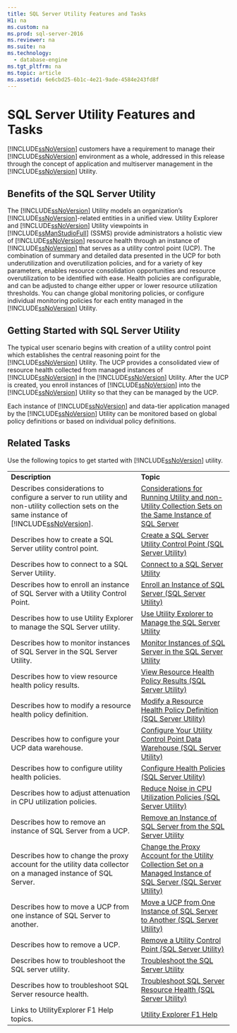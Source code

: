 ```yaml
---
title: SQL Server Utility Features and Tasks
H1: na
ms.custom: na
ms.prod: sql-server-2016
ms.reviewer: na
ms.suite: na
ms.technology: 
  - database-engine
ms.tgt_pltfrm: na
ms.topic: article
ms.assetid: 6e6cbd25-6b1c-4e21-9ade-4584e243fd8f
---
```

# SQL Server Utility Features and Tasks
  [!INCLUDE[ssNoVersion](../../Token/Other/ssNoVersion_md.md)] customers have a requirement to manage their [!INCLUDE[ssNoVersion](../../Token/Other/ssNoVersion_md.md)] environment as a whole, addressed in this release through the concept of application and multiserver management in the [!INCLUDE[ssNoVersion](../../Token/Other/ssNoVersion_md.md)] Utility.  
  
## Benefits of the SQL Server Utility  
 The [!INCLUDE[ssNoVersion](../../Token/Other/ssNoVersion_md.md)] Utility models an organization’s [!INCLUDE[ssNoVersion](../../Token/Other/ssNoVersion_md.md)]\-related entities in a unified view. Utility Explorer and [!INCLUDE[ssNoVersion](../../Token/Other/ssNoVersion_md.md)] Utility viewpoints in [!INCLUDE[ssManStudioFull](../../Token/Other/ssManStudioFull_md.md)] \(SSMS\) provide administrators a holistic view of [!INCLUDE[ssNoVersion](../../Token/Other/ssNoVersion_md.md)] resource health through an instance of [!INCLUDE[ssNoVersion](../../Token/Other/ssNoVersion_md.md)] that serves as a utility control point \(UCP\). The combination of summary and detailed data presented in the UCP for both underutilization and overutilization policies, and for a variety of key parameters, enables resource consolidation opportunities and resource overutilization to be identified with ease. Health policies are configurable, and can be adjusted to change either upper or lower resource utilization thresholds. You can change global monitoring policies, or configure individual monitoring policies for each entity managed in the [!INCLUDE[ssNoVersion](../../Token/Other/ssNoVersion_md.md)] Utility.  
  
##  <a name="typical_scenarios"></a> Getting Started with SQL Server Utility  
 The typical user scenario begins with creation of a utility control point which establishes the central reasoning point for the [!INCLUDE[ssNoVersion](../../Token/Other/ssNoVersion_md.md)] Utility. The UCP provides a consolidated view of resource health collected from managed instances of [!INCLUDE[ssNoVersion](../../Token/Other/ssNoVersion_md.md)] in the [!INCLUDE[ssNoVersion](../../Token/Other/ssNoVersion_md.md)] Utility. After the UCP is created, you enroll instances of [!INCLUDE[ssNoVersion](../../Token/Other/ssNoVersion_md.md)] into the [!INCLUDE[ssNoVersion](../../Token/Other/ssNoVersion_md.md)] Utility so that they can be managed by the UCP.  
  
 Each instance of [!INCLUDE[ssNoVersion](../../Token/Other/ssNoVersion_md.md)] and data\-tier application managed by the [!INCLUDE[ssNoVersion](../../Token/Other/ssNoVersion_md.md)] Utility can be monitored based on global policy definitions or based on individual policy definitions.  
  
## Related Tasks  
 Use the following topics to get started with [!INCLUDE[ssNoVersion](../../Token/Other/ssNoVersion_md.md)] utility.  
  
|||  
|-|-|  
|**Description**|**Topic**|  
|Describes considerations to configure a server to run utility and non\-utility collection sets on the same instance of [!INCLUDE[ssNoVersion](../../Token/Other/ssNoVersion_md.md)].|[Considerations for Running Utility and non-Utility Collection Sets on the Same Instance of SQL Server](../../Topics/TopicNameNotContainA/Considerations-for-Running-Utility-and-non-Utility-Collection-Sets-on-the-Same-Instance-of-SQL-Server.md)|  
|Describes how to create a SQL Server utility control point.|[Create a SQL Server Utility Control Point &#40;SQL Server Utility&#41;](../../Topics/TopicNameContainA/Create-a-SQL-Server-Utility-Control-Point--SQL-Server-Utility-.md)|  
|Describes how to connect to a SQL Server Utility.|[Connect to a SQL Server Utility](../../Topics/TopicNameContainA/Connect-to-a-SQL-Server-Utility.md)|  
|Describes how to enroll an instance of SQL Server with a Utility Control Point.|[Enroll an Instance of SQL Server &#40;SQL Server Utility&#41;](../../Topics/TopicNameNotContainA/Enroll-an-Instance-of-SQL-Server--SQL-Server-Utility-.md)|  
|Describes how to use Utility Explorer to manage the SQL Server utility.|[Use Utility Explorer to Manage the SQL Server Utility](../../Topics/TopicNameNotContainA/Use-Utility-Explorer-to-Manage-the-SQL-Server-Utility.md)|  
|Describes how to monitor instances of SQL Server in the SQL Server Utility.|[Monitor Instances of SQL Server in the SQL Server Utility](../../Topics/TopicNameNotContainA/Monitor-Instances-of-SQL-Server-in-the-SQL-Server-Utility.md)|  
|Describes how to view resource health policy results.|[View Resource Health Policy Results &#40;SQL Server Utility&#41;](../../Topics/TopicNameNotContainA/View-Resource-Health-Policy-Results--SQL-Server-Utility-.md)|  
|Describes how to modify a resource health policy definition.|[Modify a Resource Health Policy Definition &#40;SQL Server Utility&#41;](../../Topics/TopicNameContainA/Modify-a-Resource-Health-Policy-Definition--SQL-Server-Utility-.md)|  
|Describes how to configure your UCP data warehouse.|[Configure Your Utility Control Point Data Warehouse &#40;SQL Server Utility&#41;](../../Topics/TopicNameNotContainA/Configure-Your-Utility-Control-Point-Data-Warehouse--SQL-Server-Utility-.md)|  
|Describes how to configure utility health policies.|[Configure Health Policies &#40;SQL Server Utility&#41;](../../Topics/TopicNameNotContainA/Configure-Health-Policies--SQL-Server-Utility-.md)|  
|Describes how to adjust attenuation in CPU utilization policies.|[Reduce Noise in CPU Utilization Policies &#40;SQL Server Utility&#41;](../../Topics/TopicNameNotContainA/Reduce-Noise-in-CPU-Utilization-Policies--SQL-Server-Utility-.md)|  
|Describes how to remove an instance of SQL Server from a UCP.|[Remove an Instance of SQL Server from the SQL Server Utility](../../Topics/TopicNameNotContainA/Remove-an-Instance-of-SQL-Server-from-the-SQL-Server-Utility.md)|  
|Describes how to change the proxy account for the utility data collector on a managed instance of SQL Server.|[Change the Proxy Account for the Utility Collection Set on a Managed Instance of SQL Server &#40;SQL Server Utility&#41;](../../Topics/TopicNameContainA/Change-the-Proxy-Account-for-the-Utility-Collection-Set-on-a-Managed-Instance-of-SQL-Server--SQL-Server-Utility-.md)|  
|Describes how to move a UCP from one instance of SQL Server to another.|[Move a UCP from One Instance of SQL Server to Another &#40;SQL Server Utility&#41;](../../Topics/TopicNameContainA/Move-a-UCP-from-One-Instance-of-SQL-Server-to-Another--SQL-Server-Utility-.md)|  
|Describes how to remove a UCP.|[Remove a Utility Control Point &#40;SQL Server Utility&#41;](../../Topics/TopicNameContainA/Remove-a-Utility-Control-Point--SQL-Server-Utility-.md)|  
|Describes how to troubleshoot the SQL server utility.|[Troubleshoot the SQL Server Utility](../../Topics/TopicNameNotContainA/Troubleshoot-the-SQL-Server-Utility.md)|  
|Describes how to troubleshoot SQL Server resource health.|[Troubleshoot SQL Server Resource Health &#40;SQL Server Utility&#41;](../../Topics/TopicNameNotContainA/Troubleshoot-SQL-Server-Resource-Health--SQL-Server-Utility-.md)|  
|Links to UtilityExplorer F1 Help topics.|[Utility Explorer F1 Help](../../Topics/TopicNameNotContainA/Utility-Explorer-F1-Help.md)|  
  
  